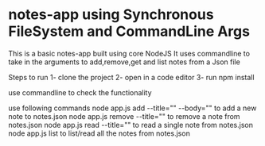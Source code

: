 # notes-app using Synchronous FileSystem and CommandLine Args
This is a basic notes-app built using core NodeJS
It uses commandline to take in the arguments to add,remove,get and list notes from a Json file

Steps to run
1- clone the project
2- open in a code editor
3- run npm install

use commandline to check the functionality

use following commands
node app.js add --title="" --body=""  to add a new note to notes.json
node app.js remove --title=""  to remove a note from notes.json
node app.js read --title="" to read a single note from notes.json
node app.js list to list/read all the notes from notes.json
